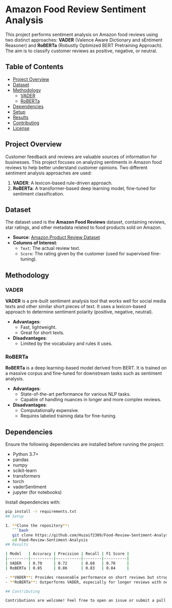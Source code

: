 # Amazon Food Review Sentiment Analysis

This project performs sentiment analysis on Amazon food reviews using two distinct approaches: **VADER** (Valence Aware Dictionary and sEntiment Reasoner) and **RoBERTa** (Robustly Optimized BERT Pretraining Approach). The aim is to classify customer reviews as positive, negative, or neutral.

## Table of Contents

- [Project Overview](#project-overview)
- [Dataset](#dataset)
- [Methodology](#methodology)
  - [VADER](#vader)
  - [RoBERTa](#roberta)
- [Dependencies](#dependencies)
- [Setup](#setup)
- [Results](#results)
- [Contributing](#contributing)
- [License](#license)

## Project Overview

Customer feedback and reviews are valuable sources of information for businesses. This project focuses on analyzing sentiments in Amazon food reviews to help better understand customer opinions. Two different sentiment analysis approaches are used:

1. **VADER**: A lexicon-based rule-driven approach.
2. **RoBERTa**: A transformer-based deep learning model, fine-tuned for sentiment classification.

## Dataset

The dataset used is the **Amazon Food Reviews** dataset, containing reviews, star ratings, and other metadata related to food products sold on Amazon.

- **Source**: [Amazon Product Review Dataset](https://www.kaggle.com/snap/amazon-fine-food-reviews)
- **Columns of Interest**:
  - `Text`: The actual review text.
  - `Score`: The rating given by the customer (used for supervised fine-tuning).

## Methodology

### VADER

**VADER** is a pre-built sentiment analysis tool that works well for social media texts and other similar short pieces of text. It uses a lexicon-based approach to determine sentiment polarity (positive, negative, neutral).

- **Advantages**: 
  - Fast, lightweight.
  - Great for short texts.
- **Disadvantages**:
  - Limited by the vocabulary and rules it uses.

### RoBERTa

**RoBERTa** is a deep learning-based model derived from BERT. It is trained on a massive corpus and fine-tuned for downstream tasks such as sentiment analysis.

- **Advantages**:
  - State-of-the-art performance for various NLP tasks.
  - Capable of handling nuances in longer and more complex reviews.
- **Disadvantages**:
  - Computationally expensive.
  - Requires labeled training data for fine-tuning.

## Dependencies

Ensure the following dependencies are installed before running the project:

- Python 3.7+
- pandas
- numpy
- scikit-learn
- transformers
- torch
- vaderSentiment
- jupyter (for notebooks)

Install dependencies with:

```bash
pip install -r requirements.txt
## Setup

1. **Clone the repository**:
   ```bash
   git clone https://github.com/Huzaif2309/Food-Review-Sentiment-Analysis.git
   cd Food-Review-Sentiment-Analysis
## Results

| Model   | Accuracy | Precision | Recall | F1 Score |
|---------|----------|-----------|--------|----------|
| VADER   | 0.70     | 0.72      | 0.68   | 0.70     |
| RoBERTa | 0.85     | 0.86      | 0.83   | 0.84     |

- **VADER**: Provides reasonable performance on short reviews but struggles with complex sentences.
- **RoBERTa**: Outperforms VADER, especially for longer reviews with nuanced sentiment.

## Contributing

Contributions are welcome! Feel free to open an issue or submit a pull request.
